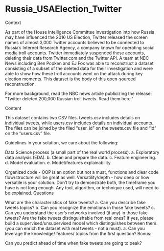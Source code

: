# Russia_USAElection_Twitter

Context

As part of the House Intelligence Committee investigation into how Russia may have influenced the 2016 US Election, Twitter released the screen names of almost 3,000 Twitter accounts believed to be connected to Russia’s Internet Research Agency, a company known for operating social media troll accounts. Twitter immediately suspended these accounts, deleting their data from Twitter.com and the Twitter API. A team at NBC News including Ben Popken and EJ Fox was able to reconstruct a dataset consisting of a subset of the deleted data for their investigation and were able to show how these troll accounts went on the attack during key election moments. This dataset is the body of this open-sourced reconstruction.

For more background, read the NBC news article publicizing the release: "Twitter deleted 200,000 Russian troll tweets. Read them here."

Content

This dataset contains two CSV files. tweets.csv includes details on individual tweets, while users.csv includes details on individual accounts. The files can be joined by the filed “user_id” on the tweets.csv file and “id” on the “users.csv” file.

Guidelines In your solution, we care about the following:

Data Science process (a small part of the real world process):
a. Exploratory data analysis (EDA). b. Clean and prepare the data. c. Feature engineering. d. Model evaluation. e. Model/features explainability.

Organized code - OOP is an option but not a must, functions and clear code flow/structure will be great as well.
Versatility/depth - how deep or how versatile is your solution. Don’t try to demonstrate both, the timeframe you have is not long enough.
Any tool, algorithm, or technique used, will need to be explained.
Questions

What are the characteristics of fake tweets? a. Can you describe fake tweets topics? b. Can you recognize the emotions in those fake tweets? c. Can you understand the user’s networks involved (if any) in those fake tweets?
Are the fake tweets distinguishable from real ones? If yes, please build a supervised/unsupervised model which distinguishes between them. (you can enrich the dataset with real tweets - not a must). a. Can you leverage the knowledge/ features/ topics from the first question?
Bonus:

Can you predict ahead of time when fake tweets are going to peak?

